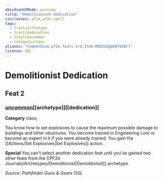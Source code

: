 ```yaml
---
obsidianUIMode: preview
title: "Demolitionist Dedication"
cssclasses: pf2e,pf2e-spell
tags:
  - trait/archetype
  - trait/dedication
  - trait/uncommon
  - category/class
aliases: "Compendium.pf2e.feats-srd.Item.M0D2CQgASNfdZBrl"
license: OGL
---
```

# Demolitionist Dedication
## Feat 2
### [uncommon](uncommon "Uncommon Rarity Trait")[[archetype]][[dedication]]

**Category** class; 




You know how to set explosives to cause the maximum possible damage to buildings and other structures. You become trained in Engineering Lore or become an expert in it if you were already trained. You gain the [[Actions/Set Explosives|Set Explosives]] action.

**Special** You can't select another dedication feat until you've gained two other feats from the [[PF2e Journals/Archetypes/Demolitionist|Demolitionist]] archetype.

*Source: Pathfinder Guns & Gears*
*OGL*
